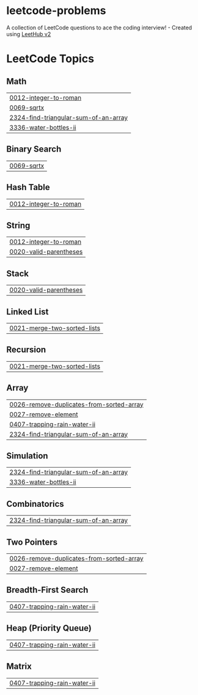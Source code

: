 # leetcode-problems
A collection of LeetCode questions to ace the coding interview! - Created using [LeetHub v2](https://github.com/arunbhardwaj/LeetHub-2.0)

<!---LeetCode Topics Start-->
# LeetCode Topics
## Math
|  |
| ------- |
| [0012-integer-to-roman](https://github.com/nanduthota/leetcode-problems/tree/master/0012-integer-to-roman) |
| [0069-sqrtx](https://github.com/nanduthota/leetcode-problems/tree/master/0069-sqrtx) |
| [2324-find-triangular-sum-of-an-array](https://github.com/nanduthota/leetcode-problems/tree/master/2324-find-triangular-sum-of-an-array) |
| [3336-water-bottles-ii](https://github.com/nanduthota/leetcode-problems/tree/master/3336-water-bottles-ii) |
## Binary Search
|  |
| ------- |
| [0069-sqrtx](https://github.com/nanduthota/leetcode-problems/tree/master/0069-sqrtx) |
## Hash Table
|  |
| ------- |
| [0012-integer-to-roman](https://github.com/nanduthota/leetcode-problems/tree/master/0012-integer-to-roman) |
## String
|  |
| ------- |
| [0012-integer-to-roman](https://github.com/nanduthota/leetcode-problems/tree/master/0012-integer-to-roman) |
| [0020-valid-parentheses](https://github.com/nanduthota/leetcode-problems/tree/master/0020-valid-parentheses) |
## Stack
|  |
| ------- |
| [0020-valid-parentheses](https://github.com/nanduthota/leetcode-problems/tree/master/0020-valid-parentheses) |
## Linked List
|  |
| ------- |
| [0021-merge-two-sorted-lists](https://github.com/nanduthota/leetcode-problems/tree/master/0021-merge-two-sorted-lists) |
## Recursion
|  |
| ------- |
| [0021-merge-two-sorted-lists](https://github.com/nanduthota/leetcode-problems/tree/master/0021-merge-two-sorted-lists) |
## Array
|  |
| ------- |
| [0026-remove-duplicates-from-sorted-array](https://github.com/nanduthota/leetcode-problems/tree/master/0026-remove-duplicates-from-sorted-array) |
| [0027-remove-element](https://github.com/nanduthota/leetcode-problems/tree/master/0027-remove-element) |
| [0407-trapping-rain-water-ii](https://github.com/nanduthota/leetcode-problems/tree/master/0407-trapping-rain-water-ii) |
| [2324-find-triangular-sum-of-an-array](https://github.com/nanduthota/leetcode-problems/tree/master/2324-find-triangular-sum-of-an-array) |
## Simulation
|  |
| ------- |
| [2324-find-triangular-sum-of-an-array](https://github.com/nanduthota/leetcode-problems/tree/master/2324-find-triangular-sum-of-an-array) |
| [3336-water-bottles-ii](https://github.com/nanduthota/leetcode-problems/tree/master/3336-water-bottles-ii) |
## Combinatorics
|  |
| ------- |
| [2324-find-triangular-sum-of-an-array](https://github.com/nanduthota/leetcode-problems/tree/master/2324-find-triangular-sum-of-an-array) |
## Two Pointers
|  |
| ------- |
| [0026-remove-duplicates-from-sorted-array](https://github.com/nanduthota/leetcode-problems/tree/master/0026-remove-duplicates-from-sorted-array) |
| [0027-remove-element](https://github.com/nanduthota/leetcode-problems/tree/master/0027-remove-element) |
## Breadth-First Search
|  |
| ------- |
| [0407-trapping-rain-water-ii](https://github.com/nanduthota/leetcode-problems/tree/master/0407-trapping-rain-water-ii) |
## Heap (Priority Queue)
|  |
| ------- |
| [0407-trapping-rain-water-ii](https://github.com/nanduthota/leetcode-problems/tree/master/0407-trapping-rain-water-ii) |
## Matrix
|  |
| ------- |
| [0407-trapping-rain-water-ii](https://github.com/nanduthota/leetcode-problems/tree/master/0407-trapping-rain-water-ii) |
<!---LeetCode Topics End-->